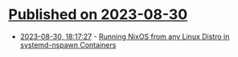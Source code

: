 # [Published on 2023-08-30](index.md)

* [2023-08-30, 18:17:27](https://lobste.rs/s/o2o2cg/running_nixos_from_any_linux_distro) - [Running NixOS from any Linux Distro in systemd-nspawn Containers](https://nixcademy.com/2023/08/29/nixos-nspawn/)
